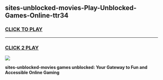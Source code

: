
## sites-unblocked-movies-Play-Unblocked-Games-Online-ttr34
<h3>
<a href="https://premium76.site?title=sites-unblocked-movies&ref=25A">CLICK TO PLAY</a></h3>
<hr>

<h3>
<a href="https://premium76.site?title=sites-unblocked-movies&ref=25A">CLICK 2 PLAY</a>
  
</h3>

<a href="https://premium76.site?title=sites-unblocked-movies&ref=25A"><img src="https://clearcache.store/games.png"></a>


**sites-unblocked-movies games unblocked: Your Gateway to Fun and Accessible Online Gaming**
